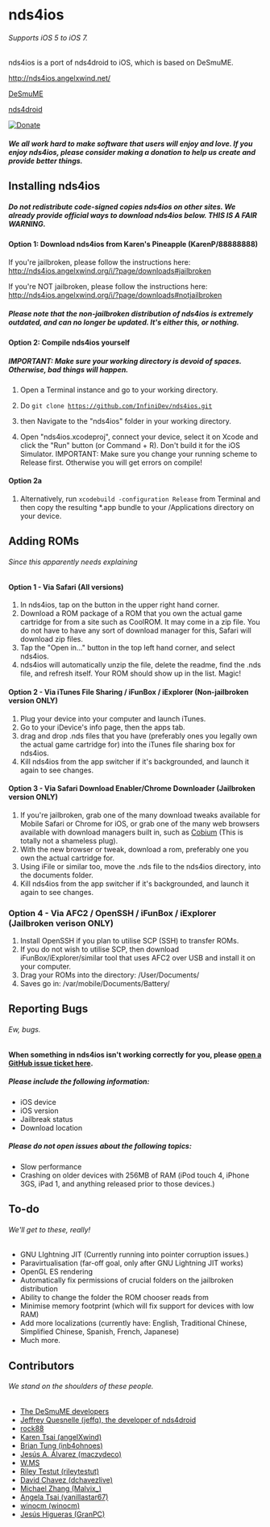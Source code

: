 nds4ios
=======
###### Supports iOS 5 to iOS 7.

nds4ios is a port of nds4droid to iOS, which is based on DeSmuME.

http://nds4ios.angelxwind.net/

[DeSmuME](http://desmume.org/) 

[nds4droid](http://jeffq.com/blog/nds4droid/)

[![Donate](https://www.paypalobjects.com/en_US/i/btn/btn_donate_LG.gif)](https://www.paypal.com/cgi-bin/webscr?cmd=_s-xclick&hosted_button_id=MCAFUKL3CM8QQ)

##### We all work hard to make software that users will enjoy and love. If you enjoy nds4ios, please consider making a donation to help us create and provide better things.

Installing nds4ios
------------------------
##### Do not redistribute code-signed copies nds4ios on other sites. We already provide official ways to download nds4ios below. THIS IS A FAIR WARNING.
#### Option 1: Download nds4ios from Karen's Pineapple (KarenP/88888888)

If you're jailbroken, please follow the instructions here: http://nds4ios.angelxwind.org/i/?page/downloads#jailbroken

If you're NOT jailbroken, please follow the instructions here: http://nds4ios.angelxwind.org/i/?page/downloads#notjailbroken

##### Please note that the non-jailbroken distribution of nds4ios is extremely outdated, and can no longer be updated. It's either this, or nothing.

#### Option 2: Compile nds4ios yourself

##### IMPORTANT: Make sure your working directory is devoid of spaces. Otherwise, bad things will happen.

1.  Open a Terminal instance and go to your working directory.

2.  Do
<code>git clone https://github.com/InfiniDev/nds4ios.git</code>

3.  then
Navigate to the "nds4ios" folder in your working directory.

4. Open "nds4ios.xcodeproj", connect your device, select it on Xcode and click the "Run" button (or Command + R). Don't build it for the iOS Simulator. IMPORTANT: Make sure you change your running scheme to Release first. Otherwise you will get errors on compile!

#### Option 2a
1. Alternatively, run
    <code>xcodebuild -configuration Release</code>
   from Terminal and then copy the resulting *.app bundle to your /Applications directory on your device.


Adding ROMs
------------------------
###### Since this apparently needs explaining

#### Option 1 - Via Safari (All versions)
1. In nds4ios, tap on the button in the upper right hand corner.
2. Download a ROM package of a ROM that you own the actual game cartridge for from a site such as CoolROM. It may come in a zip file. You do not have to have any sort of download manager for this, Safari will download zip files.
3. Tap the "Open in..." button in the top left hand corner, and select nds4ios.
4. nds4ios will automatically unzip the file, delete the readme, find the .nds file, and refresh itself. Your ROM should show up in the list. Magic!

#### Option 2 - Via iTunes File Sharing / iFunBox / iExplorer (Non-jailbroken version ONLY)
1. Plug your device into your computer and launch iTunes.
2. Go to your iDevice's info page, then the apps tab.
3. drag and drop .nds files that you have (preferably ones you legally own the actual game cartridge for) into the iTunes file sharing box for nds4ios.
4. Kill nds4ios from the app switcher if it's backgrounded, and launch it again to see changes.

#### Option 3 - Via Safari Download Enabler/Chrome Downloader (Jailbroken version ONLY)
1. If you're jailbroken, grab one of the many download tweaks available for Mobile Safari or Chrome for iOS, or grab one of the many web browsers available with download managers built in, such as [Cobium](https://itunes.apple.com/us/app/cobium-simple-browsing/id502426780?mt=8) (This is totally not a shameless plug).
2. With the new browser or tweak, download a rom, preferably one you own the actual cartridge for.
3. Using iFile or similar too, move the .nds file to the nds4ios directory, into the documents folder.
4. Kill nds4ios from the app switcher if it's backgrounded, and launch it again to see changes.

### Option 4 - Via AFC2 / OpenSSH / iFunBox / iExplorer (Jailbroken verison ONLY)
1. Install OpenSSH if you plan to utilise SCP (SSH) to transfer ROMs.
2. If you do not wish to utilise SCP, then download iFunBox/iExplorer/similar tool that uses AFC2 over USB and install it on your computer.
3. Drag your ROMs into the directory: /User/Documents/
4. Saves go in: /var/mobile/Documents/Battery/

Reporting Bugs
------------------------
###### Ew, bugs.
#### When something in nds4ios isn't working correctly for you, please [open a GitHub issue ticket here](https://github.com/InfiniDev/nds4ios/issues/new).
##### Please include the following information:
* iOS device
* iOS version
* Jailbreak status
* Download location

##### Please do not open issues about the following topics:
* Slow performance
* Crashing on older devices with 256MB of RAM (iPod touch 4, iPhone 3GS, iPad 1, and anything released prior to those devices.)


To-do
------------------------
###### We'll get to these, really!
* GNU LIghtning JIT (Currently running into pointer corruption issues.)
* Paravirtualisation (far-off goal, only after GNU Lightning JIT works)
* OpenGL ES rendering
* Automatically fix permissions of crucial folders on the jailbroken distribution
* Ability to change the folder the ROM chooser reads from
* Minimise memory footprint (which will fix support for devices with low RAM)
* Add more localizations (currently have: English, Traditional Chinese, Simplified Chinese, Spanish, French, Japanese)
* Much more.

Contributors
------------------------
###### We stand on the shoulders of these people.
* [The DeSmuME developers](http://desmume.org/)
* [Jeffrey Quesnelle (jeffq), the developer of nds4droid](http://jeffq.com/blog/nds4droid/)
* [rock88](http://rock88dev.blogspot.com/)
* [Karen Tsai (angelXwind)](http://angelxwind.net/)
* [Brian Tung (inb4ohnoes)](http://brian.weareflame.co/)
* [Jesús A. Álvarez (maczydeco)](http://twitter.com/maczydeco)
* [W.MS](http://github.com/w-ms/)
* [Riley Testut (rileytestut)](https://github.com/rileytestut)
* [David Chavez (dchavezlive)](http://dchavez.net)
* [Michael Zhang (Malvix_)](https://twitter.com/Malvix_)
* [Angela Tsai (vanillastar67)](https://twitter.com/vanillastar67)
* [winocm (winocm)](https://twitter.com/winocm)
* [Jesús Higueras (GranPC)](https://twitter.com/GranPC)
